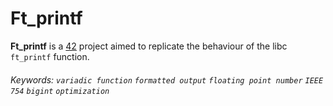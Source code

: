 # Ft_printf
**Ft_printf** is a [42] project aimed to replicate the behaviour of the libc `ft_printf` function.

###### Keywords: *`variadic function` `formatted output` `floating point number` `IEEE 754` `bigint` `optimization`*

[42]: https://www.42.fr/
